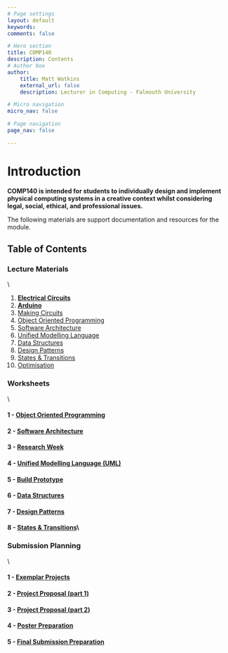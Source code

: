 ```yaml
---
# Page settings
layout: default
keywords:
comments: false

# Hero section
title: COMP140
description: Contents
# Author box
author:
    title: Matt Watkins
    external_url: false
    description: Lecturer in Computing - Falmouth University

# Micro navigation
micro_nav: false

# Page navigation
page_nav: false

---
```

# Introduction

**COMP140 is intended for students to individually design and implement physical computing systems in a creative context whilst considering legal, social, ethical, and professional issues.**

The following materials are support documentation and resources for the module.

## Table of Contents

### Lecture Materials
\

 1. **[Electrical Circuits](../electrical-circuits-lm "Electrical Circuits Lecture Materials")**
 2. **[Arduino](../arduino-lm "Arduino Lecture Materials")**
 3. [Making Circuits](../making-circuits-lm "Making Circuits Lecture Materials")
 4. [Object Oriented Programming](../oop-lm "OOP Lecture Materials")
 5. [Software Architecture](../software-architecture-lm "Software Architecture Lecture Materials")
 6. [Unified Modelling Language](../uml-lm "UML Lecture Materials")
 7. [Data Structures](../data-structures-lm "Data Structures Lecture Materials")
 8. [Design Patterns](../design-patterns-lm "Design Patterns Lecture Materials")
 9. [States & Transitions](../cybernetics-lm "Cybernetics Lecture Materials")
 10. [Optimisation](../optimisation-lm "Optimisation Lecture Materials")


### Worksheets
\
#### 1 - [Object Oriented Programming](../oop-ws "OOP")
#### 2 - [Software Architecture](../software-architecture-ws "Software Architecture")
#### 3 - [Research Week](../research-week-ws "Research Week")
#### 4 - [Unified Modelling Language (UML)](../uml-ws "UML")
#### 5 - [Build Prototype](../prototype-ws "Build Prototype")
#### 6 - [Data Structures](../data-structures-ws "Data Structures")
#### 7 - [Design Patterns](../design-patterns-ws "Design Patterns")
#### 8 - [States & Transitions](../cybernetics-ws "States & Transitions")\ 
<!---#### 9 - [Optimisation](../optimisation-ws "Optimisation")-->


### Submission Planning
\
#### 1 - [Exemplar Projects](../exemplar-research "Exemplar Projects")
#### 2 - [Project Proposal (part 1)](../project-proposal-part-1 "Project Proposal Part 1")
#### 3 - [Project Proposal (part 2)](../project-proposal-part-2 "Project Proposal Part 2")
#### 4 - [Poster Preparation](../poster-preparation "Poster Preparation")
#### 5 - [Final Submission Preparation](../final-submission-preparation "Final Submission Preparation")


    
<!--stackedit_data:
eyJoaXN0b3J5IjpbMTYwMTUzMzczMyw4OTA5MTEzMSwtMTU5OD
I2MjkxOCwtNzUwMjkwMDg2LC04OTEzNjEwODQsMjc4MjM5NTU4
LC0xMTg5MjU4OTQ1LC0xMTMyMDcyNzU5LDE5ODgyMjAzNDksLT
MzNzM3MTkyNywxNzc5NDY0OTgwLC01NDUyNDk4MzIsLTE4Njg0
NDU3LC0yOTUwNDQ1OTgsLTIxNDExMDM1MzcsLTI5ODY1ODYxMS
wtNjA0NTgwMTUxLDkwNzc5NzcyOCwxMjY2NDU0NTczLC0xOTk4
NTY3MzE5XX0=
-->